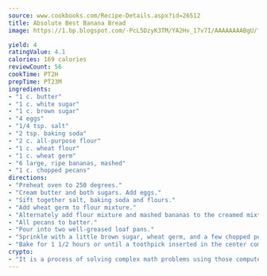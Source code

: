 ```yaml
---
source: www.cookbooks.com/Recipe-Details.aspx?id=26512
title: Absolute Best Banana Bread
image: https://1.bp.blogspot.com/-PcL5DzyK3TM/YA2Hv_17v7I/AAAAAAAABgU/fyHeesSth_IZW9mL5lk6GxJO8cW8ksrGACLcBGAsYHQ/s320/12.png

yield: 4
ratingValue: 4.1
calories: 169 calories
reviewCount: 56
cookTime: PT2H
prepTime: PT23M
ingredients:
- "1 c. butter"
- "1 c. white sugar"
- "1 c. brown sugar"
- "4 eggs"
- "1/4 tsp. salt"
- "2 tsp. baking soda"
- "2 c. all-purpose flour"
- "1 c. wheat flour"
- "1 c. wheat germ"
- "6 large, ripe bananas, mashed"
- "1 c. chopped pecans"
directions:
- "Preheat oven to 250 degrees."
- "Cream butter and both sugars. Add eggs."
- "Sift together salt, baking soda and flours."
- "Add wheat germ to flour mixture."
- "Alternately add flour mixture and mashed bananas to the creamed mixture."
- "All pecans to batter."
- "Pour into two well-greased loaf pans."
- "Sprinkle with a little brown sugar, wheat germ, and a few chopped pecans."
- "Bake for 1 1/2 hours or until a toothpick inserted in the center comes out clean."
crypto:
- "It is a process of solving complex math problems using those computers which run bitcoin software."
---
```


